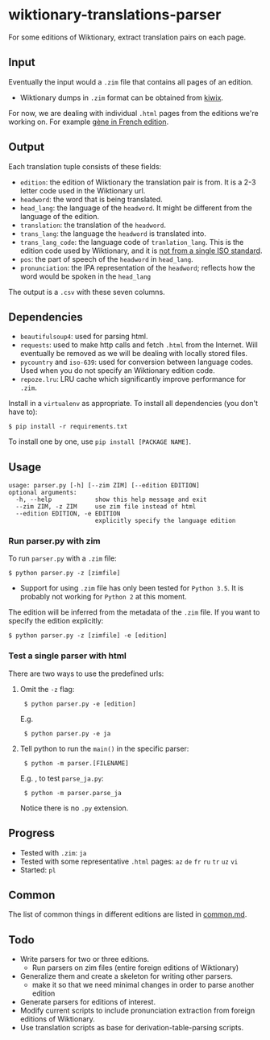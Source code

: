 # wiktionary-translations-parser

For some editions of Wiktionary, extract translation pairs on each page.

## Input

Eventually the input would a `.zim` file that contains all pages of an edition.

- Wiktionary dumps in `.zim` format can be obtained from [kiwix](https://download.kiwix.org/zim/wiktionary/).

For now, we are dealing with individual `.html` pages from the editions we're working on. For example [gène in French edition](https://fr.wiktionary.org/wiki/g%C3%A8ne).

## Output

Each translation tuple consists of these fields:

- `edition`: the edition of Wiktionary the translation pair is from. It is a 2-3 letter code used in the Wiktionary url.
- `headword`: the word that is being translated.
- `head_lang`: the language of the `headword`. It might be different from the language of the edition.
- `translation`: the translation of the `headword`.
- `trans_lang`: the language the `headword` is translated into.
- `trans_lang_code`: the language code of `tranlation_lang`. This is the edition code used by Wiktionary, and it is [not from a single ISO standard](https://en.wiktionary.org/wiki/Wiktionary:Languages#Language_codes).
- `pos`: the part of speech of the `headword` in `head_lang`.
- `pronunciation`: the IPA representation of the `headword`; reflects how the word would be spoken in the `head_lang` 

The output is a `.csv` with these seven columns.

## Dependencies

- `beautifulsoup4`: used for parsing html.
- `requests`: used to make http calls and fetch `.html` from the Internet. Will eventually be removed as we will be dealing with locally stored files.
- `pycountry` and `iso-639`: used for conversion between language codes. Used when you do not specify an Wiktionary edition code.
- `repoze.lru`: LRU cache which significantly improve performance for `.zim`. 

Install in a `virtualenv` as appropriate.
To install all dependencies (you don't have to):

    $ pip install -r requirements.txt

To install one by one, use `pip install [PACKAGE NAME]`. 

## Usage

    usage: parser.py [-h] [--zim ZIM] [--edition EDITION]
    optional arguments:
      -h, --help            show this help message and exit
      --zim ZIM, -z ZIM     use zim file instead of html
      --edition EDITION, -e EDITION
                            explicitly specify the language edition

### Run parser.py with zim

To run `parser.py` with a `.zim` file:

    $ python parser.py -z [zimfile]

- Support for using `.zim` file has only been tested for `Python 3.5`. It is probably not working for `Python 2` at this moment.

The edition will be inferred from the metadata of the `.zim` file. If you want to specify the edition explicitly:

    $ python parser.py -z [zimfile] -e [edition]

### Test a single parser with html

There are two ways to use the predefined urls:

1. Omit the `-z` flag:

        $ python parser.py -e [edition]

    E.g. 

        $ python parser.py -e ja

1. Tell python to run the `main()` in the specific parser:

        $ python -m parser.[FILENAME]

	E.g. , to test `parse_ja.py`:

        $ python -m parser.parse_ja
        
    Notice there is no `.py` extension.

## Progress

- Tested with `.zim`: `ja`
- Tested with some representative `.html` pages: `az` `de` `fr` `ru` `tr` `uz` `vi`
- Started: `pl`

## Common

The list of common things in different editions are listed in [common.md](common.md).

## Todo

- Write parsers for two or three editions.
	- Run parsers on zim files (entire foreign editions of Wiktionary)
- Generalize them and create a skeleton for writing other parsers.
  - make it so that we need minimal changes in order to parse another edition
- Generate parsers for editions of interest.
- Modify current scripts to include pronunciation extraction from foreign editions of Wiktionary.
- Use translation scripts as base for derivation-table-parsing scripts.
